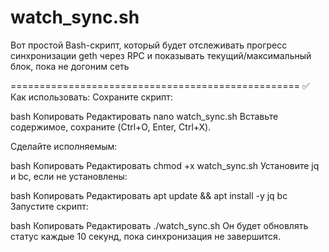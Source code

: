 # watch_sync.sh
Вот простой Bash-скрипт, который будет отслеживать прогресс синхронизации geth через RPC и показывать текущий/максимальный блок, пока не догоним сеть

==================================================
✅ Как использовать:
Сохраните скрипт:

bash
Копировать
Редактировать
nano watch_sync.sh
Вставьте содержимое, сохраните (Ctrl+O, Enter, Ctrl+X).

Сделайте исполняемым:

bash
Копировать
Редактировать
chmod +x watch_sync.sh
Установите jq и bc, если не установлены:

bash
Копировать
Редактировать
apt update && apt install -y jq bc
Запустите скрипт:

bash
Копировать
Редактировать
./watch_sync.sh
Он будет обновлять статус каждые 10 секунд, пока синхронизация не завершится.
